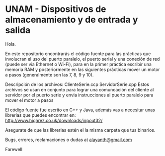 # UNAM - Dispositivos de almacenamiento y de entrada y salida
Hola.

En este repositorio encontrarás el código fuente para las prácticas que involucran el uso del puerto paralelo, el puerto serial y una conexión de red (puede ser via Ethernet o Wi-Fi), para en la primer práctica escribir una memoria RAM y posteriormente en las siguientes prácticas mover un motor a pasos (generalmente son las 7, 8, 9 y 10).

Descripción de los archivos:
  ClienteSerie.ccp
  ServidorSerie.cpp
    Estos archivos se usan en conjunto para lograr una comuncación del cliente al servidor por el puerto serie y envia instrucciones al       puerto paralelo para mover el motor a pasos
  

El código fuente fue escrito en C++ y Java, además vas a necesitar unas librerias que puedes encontrar en:
http://www.highrez.co.uk/downloads/inpout32/

Asegurate de que las librerias estén el la misma carpeta que tus binarios.

Bugs, errores, reclamaciones o dudas at alayanth@gmail.com

Farewell
